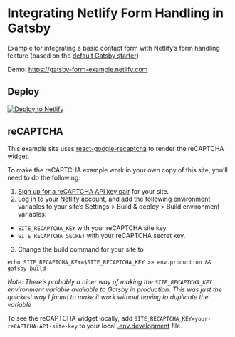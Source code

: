 # Integrating Netlify Form Handling in Gatsby

Example for integrating a basic contact form with Netlify’s form handling feature (based on the [default Gatsby starter](https://github.com/gatsbyjs/gatsby-starter-default))

Demo: https://gatsby-form-example.netlify.com

## Deploy

[![Deploy to Netlify](https://www.netlify.com/img/deploy/button.svg)](https://app.netlify.com/start/deploy?repository=https://github.com/imorente/gatsby-netlify-form-example)

## reCAPTCHA

This example site uses [react-google-recaptcha](https://github.com/dozoisch/react-google-recaptcha) to render the reCAPTCHA widget.

To make the reCAPTCHA example work in your own copy of this site, you’ll need to do the following:
1. [Sign up for a reCAPTCHA API key pair](http://www.google.com/recaptcha/admin) for your site.
2. [Log in to your Netlify account](https://app.netlify.com), and add the following
environment variables to your site’s Settings > Build & deploy > Build environment variables:
  - `SITE_RECAPTCHA_KEY` with your reCAPTCHA site key.
  - `SITE_RECAPTCHA_SECRET` with your reCAPTCHA secret key.
3. Change the build command for your site to
```
echo SITE_RECAPTCHA_KEY=$SITE_RECAPTCHA_KEY >> env.production && gatsby build
```
_Note: There’s probably a nicer way of making the `SITE_RECAPTCHA_KEY` environment variable available to Gatsby in production. This was just the quickest way I found to make it work without having to duplicate the variable_

To see the reCAPTCHA widget locally, add `SITE_RECAPTCHA_KEY=your-reCAPTCHA-API-site-key`
to your local [.env.development](https://www.gatsbyjs.org/docs/environment-variables/) file.
